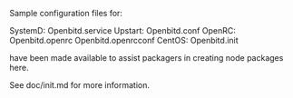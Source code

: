 Sample configuration files for:

SystemD: Openbitd.service
Upstart: Openbitd.conf
OpenRC:  Openbitd.openrc
         Openbitd.openrcconf
CentOS:  Openbitd.init

have been made available to assist packagers in creating node packages here.

See doc/init.md for more information.
